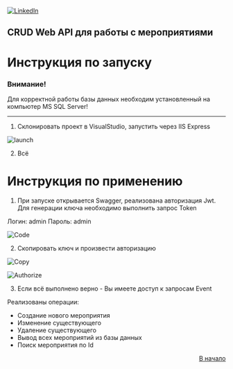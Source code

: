 <div id="top"></div>

[![LinkedIn][linkedin-shield]][linkedin-url]
  


## CRUD Web API для работы с мероприятиями

# Инструкция по запуску

### Внимание!

Для корректной работы базы данных необходим установленный на компьютер MS SQL Server!
__________________________________________________________________________________

1. Склонировать проект в VisualStudio, запустить через IIS Express

![launch](https://user-images.githubusercontent.com/80919963/185363957-bcd1ca40-2d2e-41df-b5f0-a345f128ac0b.PNG)

2. Всё

# Инструкция по применению

1. При запуске открывается Swagger, реализована авторизация Jwt.
Для генерации ключа необходимо выполнить запрос Token

Логин: admin
Пароль: admin 

![Code](https://user-images.githubusercontent.com/80919963/185365699-7949d95d-ac0e-45e2-a053-e190b18dc427.PNG)

2. Скопировать ключ и произвести авторизацию

![Copy](https://user-images.githubusercontent.com/80919963/185366038-3fcb4c62-3ec6-4c28-9b76-30e1ccb059a7.PNG)

![Authorize](https://user-images.githubusercontent.com/80919963/185366052-da407b3d-e6ee-480e-8353-9963bfcd539c.PNG)

3. Если всё выполнено верно - Вы имеете доступ к запросам Event

Реализованы операции:
* Создание нового мероприятия
* Изменение существующего
* Удаление существующего
* Вывод всех мероприятий из базы данных
* Поиск мероприятия по Id


<p align="right"><a href="#top">В начало</a></p>


<!-- https://www.markdownguide.org/basic-syntax/#reference-style-links -->
[linkedin-shield]: https://img.shields.io/badge/-LinkedIn-black.svg?style=for-the-badge&logo=linkedin&colorB=555
[linkedin-url]: https://www.linkedin.com/in/maxim-anisovec/
